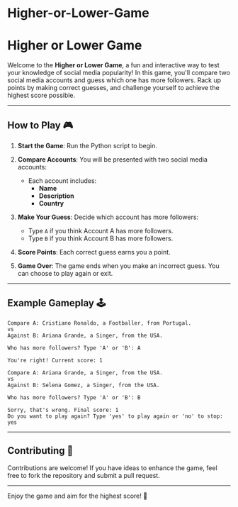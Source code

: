 # Higher-or-Lower-Game
# Higher or Lower Game

Welcome to the **Higher or Lower Game**, a fun and interactive way to test your knowledge of social media popularity! In this game, you'll compare two social media accounts and guess which one has more followers. Rack up points by making correct guesses, and challenge yourself to achieve the highest score possible.

---

## How to Play 🎮

1. **Start the Game**: Run the Python script to begin.

2. **Compare Accounts**: You will be presented with two social media accounts:
   - Each account includes:
     - **Name**
     - **Description**
     - **Country**

3. **Make Your Guess**: Decide which account has more followers:
   - Type `A` if you think Account A has more followers.
   - Type `B` if you think Account B has more followers.

4. **Score Points**: Each correct guess earns you a point.

5. **Game Over**: The game ends when you make an incorrect guess. You can choose to play again or exit.

---

## Example Gameplay 🕹️

```
Compare A: Cristiano Ronaldo, a Footballer, from Portugal.
vs
Against B: Ariana Grande, a Singer, from the USA.

Who has more followers? Type 'A' or 'B': A

You're right! Current score: 1

Compare A: Ariana Grande, a Singer, from the USA.
vs
Against B: Selena Gomez, a Singer, from the USA.

Who has more followers? Type 'A' or 'B': B

Sorry, that's wrong. Final score: 1
Do you want to play again? Type 'yes' to play again or 'no' to stop: yes
```

---

## Contributing 🤝

Contributions are welcome! If you have ideas to enhance the game, feel free to fork the repository and submit a pull request.

---

Enjoy the game and aim for the highest score! 🚀
